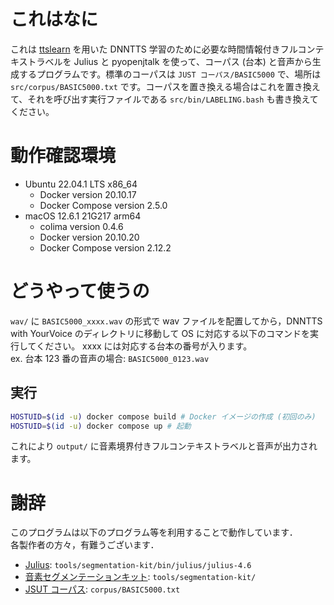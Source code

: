 # これはなに
これは [ttslearn](https://github.com/r9y9/ttslearn) を用いた DNNTTS 学習のために必要な時間情報付きフルコンテキストラベルを Julius と pyopenjtalk を使って、コーパス (台本) と音声から生成するプログラムです。標準のコーパスは `JUST コーパス/BASIC5000` で、場所は `src/corpus/BASIC5000.txt` です。コーパスを置き換える場合はこれを置き換えて、それを呼び出す実行ファイルである `src/bin/LABELING.bash` も書き換えてください。
# 動作確認環境
* Ubuntu 22.04.1 LTS x86_64
  * Docker version 20.10.17
  * Docker Compose version 2.5.0
* macOS 12.6.1 21G217 arm64
  * colima version 0.4.6
  * Docker version 20.10.20
  * Docker Compose version 2.12.2
# どうやって使うの
`wav/` に `BASIC5000_xxxx.wav` の形式で wav ファイルを配置してから，DNNTTS with YourVoice のディレクトリに移動して OS に対応する以下のコマンドを実行してください。 xxxx には対応する台本の番号が入ります。<br>
ex. 台本 123 番の音声の場合: `BASIC5000_0123.wav`
## 実行
```bash
HOSTUID=$(id -u) docker compose build # Docker イメージの作成 (初回のみ)
HOSTUID=$(id -u) docker compose up # 起動
```

これにより `output/` に音素境界付きフルコンテキストラベルと音声が出力されます。
# 謝辞
このプログラムは以下のプログラム等を利用することで動作しています．<br>
各製作者の方々，有難うございます．<br>
* [Julius](https://julius.osdn.jp/index.php?q=newjulius.html): `tools/segmentation-kit/bin/julius/julius-4.6`
* [音素セグメンテーションキット](https://julius.osdn.jp/index.php?q=ouyoukit.html): `tools/segmentation-kit/`
* [JSUT コーパス](https://sites.google.com/site/shinnosuketakamichi/publication/jsut): `corpus/BASIC5000.txt`
